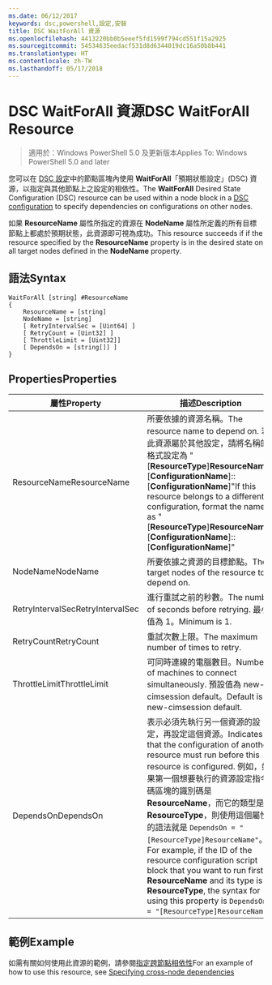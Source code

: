 ```yaml
---
ms.date: 06/12/2017
keywords: dsc,powershell,設定,安裝
title: DSC WaitForAll 資源
ms.openlocfilehash: 4413220bb0b5eeef5fd1599f794cd551f15a2925
ms.sourcegitcommit: 54534635eedacf531d8d6344019dc16a50b8b441
ms.translationtype: HT
ms.contentlocale: zh-TW
ms.lasthandoff: 05/17/2018
---
```

# <a name="dsc-waitforall-resource"></a><span data-ttu-id="6a7cf-103">DSC WaitForAll 資源</span><span class="sxs-lookup"><span data-stu-id="6a7cf-103">DSC WaitForAll Resource</span></span>

> <span data-ttu-id="6a7cf-104">適用於︰Windows PowerShell 5.0 及更新版本</span><span class="sxs-lookup"><span data-stu-id="6a7cf-104">Applies To: Windows PowerShell 5.0 and later</span></span>

<span data-ttu-id="6a7cf-105">您可以在 [DSC 設定](configurations.md)中的節點區塊內使用 **WaitForAll**「預期狀態設定」(DSC) 資源，以指定與其他節點上之設定的相依性。</span><span class="sxs-lookup"><span data-stu-id="6a7cf-105">The **WaitForAll** Desired State Configuration (DSC) resource can be used within a node block in a [DSC configuration](configurations.md) to specify dependencies on configurations on other nodes.</span></span>

<span data-ttu-id="6a7cf-106">如果 **ResourceName** 屬性所指定的資源在 **NodeName** 屬性所定義的所有目標節點上都處於預期狀態，此資源即可視為成功。</span><span class="sxs-lookup"><span data-stu-id="6a7cf-106">This resource succeeds if if the resource specified by the **ResourceName** property is in the desired state on all target nodes defined in the **NodeName** property.</span></span>


## <a name="syntax"></a><span data-ttu-id="6a7cf-107">語法</span><span class="sxs-lookup"><span data-stu-id="6a7cf-107">Syntax</span></span>

```
WaitForAll [string] #ResourceName
{
    ResourceName = [string]
    NodeName = [string]
    [ RetryIntervalSec = [Uint64] ]
    [ RetryCount = [Uint32] ]
    [ ThrottleLimit = [Uint32]]
    [ DependsOn = [string[]] ]
}
```

## <a name="properties"></a><span data-ttu-id="6a7cf-108">Properties</span><span class="sxs-lookup"><span data-stu-id="6a7cf-108">Properties</span></span>

|  <span data-ttu-id="6a7cf-109">屬性</span><span class="sxs-lookup"><span data-stu-id="6a7cf-109">Property</span></span>  |  <span data-ttu-id="6a7cf-110">描述</span><span class="sxs-lookup"><span data-stu-id="6a7cf-110">Description</span></span>   |
|---|---|
| <span data-ttu-id="6a7cf-111">ResourceName</span><span class="sxs-lookup"><span data-stu-id="6a7cf-111">ResourceName</span></span>| <span data-ttu-id="6a7cf-112">所要依據的資源名稱。</span><span class="sxs-lookup"><span data-stu-id="6a7cf-112">The resource name to depend on.</span></span> <span data-ttu-id="6a7cf-113">若此資源屬於其他設定，請將名稱的格式設定為 "[__ResourceType__]__ResourceName__::[__ConfigurationName__]::[__ConfigurationName__]"</span><span class="sxs-lookup"><span data-stu-id="6a7cf-113">If this resource belongs to a different configuration, format the name as "[__ResourceType__]__ResourceName__::[__ConfigurationName__]::[__ConfigurationName__]"</span></span>|
| <span data-ttu-id="6a7cf-114">NodeName</span><span class="sxs-lookup"><span data-stu-id="6a7cf-114">NodeName</span></span>| <span data-ttu-id="6a7cf-115">所要依據之資源的目標節點。</span><span class="sxs-lookup"><span data-stu-id="6a7cf-115">The target nodes of the resource to depend on.</span></span>|
| <span data-ttu-id="6a7cf-116">RetryIntervalSec</span><span class="sxs-lookup"><span data-stu-id="6a7cf-116">RetryIntervalSec</span></span>| <span data-ttu-id="6a7cf-117">進行重試之前的秒數。</span><span class="sxs-lookup"><span data-stu-id="6a7cf-117">The number of seconds before retrying.</span></span> <span data-ttu-id="6a7cf-118">最小值為 1。</span><span class="sxs-lookup"><span data-stu-id="6a7cf-118">Minimum is 1.</span></span>|
| <span data-ttu-id="6a7cf-119">RetryCount</span><span class="sxs-lookup"><span data-stu-id="6a7cf-119">RetryCount</span></span>| <span data-ttu-id="6a7cf-120">重試次數上限。</span><span class="sxs-lookup"><span data-stu-id="6a7cf-120">The maximum number of times to retry.</span></span>|
| <span data-ttu-id="6a7cf-121">ThrottleLimit</span><span class="sxs-lookup"><span data-stu-id="6a7cf-121">ThrottleLimit</span></span>| <span data-ttu-id="6a7cf-122">可同時連線的電腦數目。</span><span class="sxs-lookup"><span data-stu-id="6a7cf-122">Number of machines to connect simultaneously.</span></span> <span data-ttu-id="6a7cf-123">預設值為 new-cimsession default。</span><span class="sxs-lookup"><span data-stu-id="6a7cf-123">Default is new-cimsession default.</span></span>|
| <span data-ttu-id="6a7cf-124">DependsOn</span><span class="sxs-lookup"><span data-stu-id="6a7cf-124">DependsOn</span></span> | <span data-ttu-id="6a7cf-125">表示必須先執行另一個資源的設定，再設定這個資源。</span><span class="sxs-lookup"><span data-stu-id="6a7cf-125">Indicates that the configuration of another resource must run before this resource is configured.</span></span> <span data-ttu-id="6a7cf-126">例如，如果第一個想要執行的資源設定指令碼區塊的識別碼是 __ResourceName__，而它的類型是 __ResourceType__，則使用這個屬性的語法就是 `DependsOn = "[ResourceType]ResourceName"`。</span><span class="sxs-lookup"><span data-stu-id="6a7cf-126">For example, if the ID of the resource configuration script block that you want to run first is __ResourceName__ and its type is __ResourceType__, the syntax for using this property is `DependsOn = "[ResourceType]ResourceName"`.</span></span>|


## <a name="example"></a><span data-ttu-id="6a7cf-127">範例</span><span class="sxs-lookup"><span data-stu-id="6a7cf-127">Example</span></span>

<span data-ttu-id="6a7cf-128">如需有關如何使用此資源的範例，請參閱[指定跨節點相依性](crossNodeDependencies.md)</span><span class="sxs-lookup"><span data-stu-id="6a7cf-128">For an example of how to use this resource, see [Specifying cross-node dependencies](crossNodeDependencies.md)</span></span>